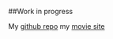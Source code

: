 ##Work in progress

My [github repo](https://github.com/zachkarol430)
my [movie site](https://evening-scrubland-99469.herokuapp.com)
